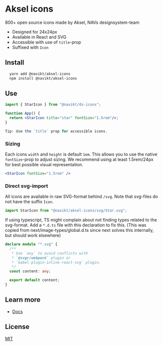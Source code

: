 # Aksel icons

800+ open source icons made by Aksel, NAVs designsystem-team

- Designed for 24x24px
- Available in React and SVG
- Accessible with use of `title`-prop
- Suffixed with `Icon`

## Install

```bash
  yarn add @navikt/aksel-icons
  npm install @navikt/aksel-icons
```

## Use

```jsx
import { StarIcon } from "@navikt/ds-icons";

function App() {
  return <StarIcon title="star" fontSize="1.5rem"/>;
}

Tip: Use the `title` prop for accessible icons.
```

### Sizing

Each icons `width` and `height` is default `1em`. This allows you to use the native `fontSize`-prop to adjust sizing. We recommend using at least 1.5rem/24px for best possible visual representation.

```jsx
<StarIcon fontSize="1.5rem" />
```

### Direct svg-import

All icons are available in raw SVG-format behind `/svg`. Note that svg-files do not have the suffix `Icon`.

```js
import StarIcon from "@navikt/aksel-icons/svg/Star.svg";
```

If using typescript, TS might complain about not finding types related to the svg-format. Add a `*.d.ts` file with this declaration to fix this. (This was copied from next/image-types/global.d.ts since next solves this internally, but should work elsewhere)

```ts
declare module "*.svg" {
  /**
   * Use `any` to avoid conflicts with
   * `@svgr/webpack` plugin or
   * `babel-plugin-inline-react-svg` plugin.
   */
  const content: any;

  export default content;
}
```

## Learn more

- [Docs](https://aksel.nav.no/ikoner)

## License

[MIT](https://github.com/navikt/aksel/blob/main/LICENCE)
